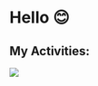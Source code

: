 # Hello 😊

## My Activities:
<img src="https://github-readme-stats.vercel.app/api?username=simamatin&show_icons=true&theme=dark" />

## 


